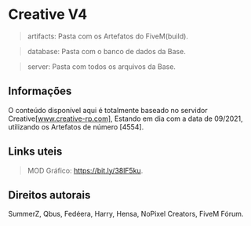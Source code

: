 # Creative V4

> artifacts: Pasta com os Artefatos do FiveM(build).

> database: Pasta com o banco de dados da Base.

> server: Pasta com todos os arquivos da Base.

## Informações

O conteúdo disponível aqui é totalmente baseado no servidor Creative[www.creative-rp.com], Estando em dia com a data de 09/2021, utilizando os Artefatos de número [4554].

## Links uteis

> MOD Gráfico: https://bit.ly/38lF5ku.

## Direitos autorais

SummerZ, Qbus, Fedéera, Harry, Hensa, NoPixel Creators, FiveM Fórum.